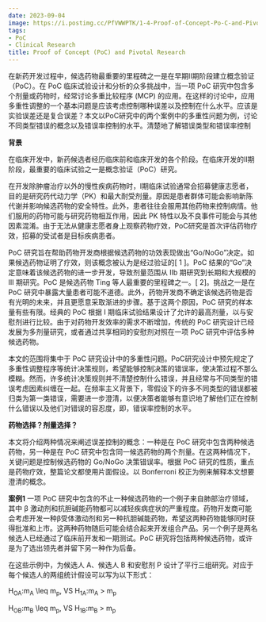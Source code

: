 ```yaml
---
date: 2023-09-04
image: https://i.postimg.cc/PfVWWPTK/1-4-Proof-of-Concept-Po-C-and-Pivotal-Clinical-Research-2.png
tags:
- PoC
- Clinical Research
title: Proof of Concept (PoC) and Pivotal Research
---
```


在新药开发过程中，候选药物最重要的里程碑之一是在早期II期阶段建立概念验证（PoC）。在 PoC 临床试验设计和分析的众多挑战中，当一项 PoC 研究中包含多个剂量或药物时，经常讨论多重比较程序 (MCP) 的应用。在这样的讨论中，应用多重性调整的一个基本问题是应该考虑控制哪种误差以及控制在什么水平。应该是实验误差还是复合误差？本文以PoC研究中的两个案例中的多重性问题为例，讨论不同类型错误的概念以及错误率控制的水平。清楚地了解错误类型和错误率控制

**背景**

在临床开发中，新药候选者经历临床前和临床开发的各个阶段。在临床开发的II期阶段，最重要的临床试验之一是概念验证（PoC）研究。

在开发除肿瘤治疗以外的慢性疾病药物时，I期临床试验通常会招募健康志愿者，目的是研究药代动力学（PK）和最大耐受剂量。原因是患者群体可能会影响新陈代谢并影响候选药物的安全特性。此外，患者往往会服用其他药物来控制病情。他们服用的药物可能与研究药物相互作用，因此 PK 特性以及不良事件可能会与其他因素混淆。由于无法从健康志愿者身上观察药物疗效，PoC研究是首次评估药物疗效，招募的受试者是目标疾病患者。

PoC 研究旨在帮助药物开发商根据候选药物的功效表现做出“Go/NoGo”决定。如果候选药物证明了疗效，则该概念被认为是经过验证的[ 1 ]。PoC 结果的“Go”决定意味着该候选药物的进一步开发，导致剂量范围从 IIb 期研究到长期和大规模的 III 期研究。PoC 是候选药物 Ting 等人最重要的里程碑之一。[ 2]。挑战之一是在 PoC 研究中暴露大量患者可能不道德。此外，药物开发商不确定该候选药物是否有光明的未来，并且更愿意采取渐进的步骤。基于这两个原因，PoC 研究的样本量有些有限。经典的 PoC 根据 I 期临床试验结果设计了允许的最高剂量，以与安慰剂进行比较。由于对药物开发效率的需求不断增加，传统的 PoC 研究设计已经发展为多剂量研究，或者通过共享相同的安慰剂对照在一项 PoC 研究中评估多种候选药物。

本文的范围将集中于 PoC 研究设计中的多重性问题。PoC研究设计中预先规定了多重性调整程序等统计决策规则，希望能够控制决策的错误率，使决策过程不那么模糊。然而，许多统计决策规则并不清楚控制什么错误，并且经常与不同类型的错误考虑因素纠缠在一起。在频率主义背景下，零假设下的许多不同类型的错误都被归类为第一类错误，需要进一步澄清，以便决策者能够有意识地了解他们正在控制什么错误以及他们对错误的容忍度，即，错误率控制的水平。

**药物选择？剂量选择？**

本文将介绍两种情况来阐述误差控制的概念：一种是在 PoC 研究中包含两种候选药物，另一种是在 PoC 研究中包含同一候选药物的两个剂量。在这两种情况下，关键问题是控制候选药物的 Go/NoGo 决策错误率。根据 PoC 研究的性质，重点是药物疗效，整篇论文都使用片面假设。以 Bonferroni 校正为例来解释本文想要澄清的概念。

**案例1**
一项 PoC 研究中包含的不止一种候选药物的一个例子来自肺部治疗领域，其中 β 激动剂和抗胆碱能药物都可以减轻疾病症状的严重程度。药物开发商可能会考虑开发一种β受体激动剂和另一种抗胆碱能药物，希望这两种药物能够同时获得批准和上市。这两种药物随后可能会结合起来开发组合产品。另一个例子是两名候选人已经通过了临床前开发和一期测试。PoC 研究将包括两种候选药物，或许是为了选出领先者并留下另一种作为后备。

在这些示例中，为候选人 A、候选人 B 和安慰剂 P 设计了平行三组研究。对应于每个候选人的两组统计假设可以写为以下形式：

H<sub>OA</sub>:m<sub>A</sub> \leq m<sub>p</sub>, VS H<sub>1A</sub>:m<sub>A</sub> > m<sub>p</sub>

H<sub>OB</sub>:m<sub>B</sub> \leq m<sub>p</sub>, VS H<sub>1B</sub>:m<sub>B</sub> > m<sub>p</sub>

